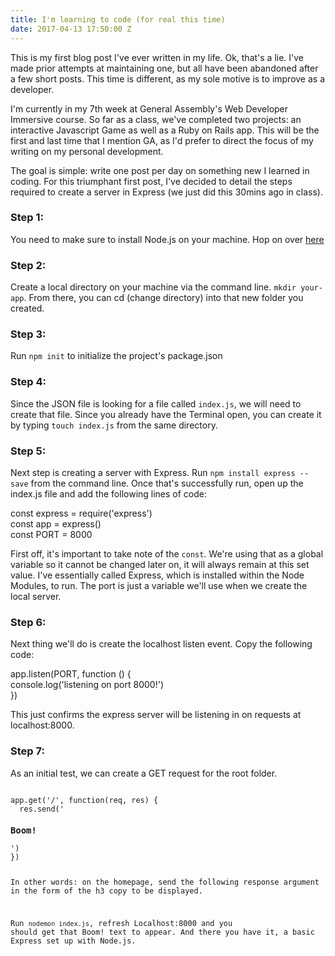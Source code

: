 ```yaml
---
title: I'm learning to code (for real this time)
date: 2017-04-13 17:50:00 Z
---
```


This is my first blog post I've ever written in my life. Ok, that's a lie. I've made prior attempts at maintaining one, but all have been abandoned after a few short posts. This time is different, as my sole motive is to improve as a developer.

I'm currently in my 7th week at General Assembly's Web Developer Immersive course. So far as a class, we've completed two projects: an interactive Javascript Game as well as a Ruby on Rails app. This will be the first and last time that I mention GA, as I'd prefer to direct the focus of my writing on my personal development.

The goal is simple: write one post per day on something new I learned in coding. For this triumphant first post, I've decided to detail the steps required to create a server in Express (we just did this 30mins ago in class).

### Step 1:
You need to make sure to install Node.js on your machine. Hop on over [here](https://nodejs.org/en/)

### Step 2:
Create a local directory on your machine via the command line. `mkdir your-app`. From there, you can cd (change directory) into that new folder you created.

### Step 3:
Run `npm init` to initialize the project's package.json

### Step 4:
Since the JSON file is looking for a file called `index.js`, we will need to create that file. Since you already have the Terminal open, you can create it by typing `touch index.js` from the same directory.

### Step 5:
Next step is creating a server with Express. Run `npm install express --save` from the command line. Once that's successfully run, open up the index.js file and add the following lines of code:

const express = require('express')  
const app = express()   
const PORT = 8000

First off, it's important to take note of the `const`. We're using that as a global variable so it cannot be changed later on, it will always remain at this set value. I've essentially called Express, which is installed within the Node Modules, to run. The port is just a variable we'll use when we create the local server.

### Step 6:

Next thing we'll do is create the localhost listen event. Copy the following code:

app.listen(PORT, function () {  
  console.log('listening on port 8000!')  
})  

This just confirms the express server will be listening in on requests at localhost:8000.

### Step 7:

As an initial test, we can create a GET request for the root folder.

<code>
app.get('/', function(req, res) {  
  res.send('<h3>Boom!</h3>')  
})



In other words: on the homepage, send the following response argument in the form of the h3 copy to be displayed.

Run `nodemon index.js`, refresh Localhost:8000 and you should get that Boom! text to appear. And there you have it, a basic Express set up with Node.js.
